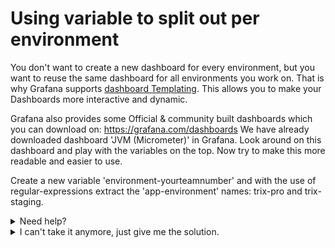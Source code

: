 # Using variable to split out per environment

You don't want to create a new dashboard for every environment, but you want to reuse the same dashboard for all environments you work on. That is why Grafana supports [dashboard Templating](https://grafana.com/docs/v3.1/reference/templating/). This allows you to make your Dashboards more interactive and dynamic.

Grafana also provides some Official & community built dashboards which you can download on: https://grafana.com/dashboards We have already downloaded dashboard 'JVM (Micrometer)' in Grafana. Look around on this dashboard and play with the variables on the top. Now try to make this more readable and easier to use. 

Create a new variable 'environment-yourteamnumber' and with the use of regular-expressions extract the 'app-environment' names: trix-pro and trix-staging.


<details><summary>Need help?</summary>
<p>Query of the instance to be used in the Grafan Query Options: label_values(jvm_memory_used_bytes{application="$application"}, instance)</p>
<p>Regex tip: /^(.*environmentName|.*environmentName)/"</p>
</details>

<details><summary>I can't take it anymore, just give me the solution.</summary>
<img src="images/templating.png" />
</details>
